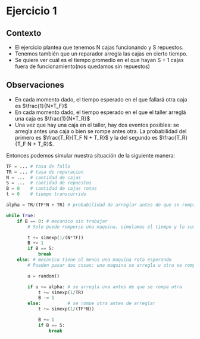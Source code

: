 # Ejercicio 1

## Contexto
- El ejercicio plantea que tenemos N cajas funcionando y S repuestos.
- Tenemos también que un reparador arregla las cajas en cierto tiempo.
- Se quiere ver cuál es el tiempo promedio en el que hayan S + 1 cajas fuera de funcionamiento(nos quedamos sin repuestos)

## Observaciones
- En cada momento dado, el tiempo esperado en el que fallará otra caja es $\frac{1}{N*T_F}$
- En cada momento dado, el tiempo esperado en el que el taller arreglá una caja es $\frac{1}{N*T_R}$
- Una vez que hay una caja en el taller, hay dos eventos posibles: se arregla antes una caja o bien se rompe antes otra. La probabilidad del primero es $\frac{T_R}{T_F N + T_R}$ y la del segundo es $\frac{T_R}{T_F N + T_R}$.

Entonces podemos simular nuestra situación de la siguiente manera:

```python
TF = ... # tasa de fallo
TR = ... # tasa de reparacion
N = ...  # cantidad de cajas
S = ...  # cantidad de repuestos
B = 0    # cantidad de cajas rotas
t = 0    # tiempo transcurrido

alpha = TR/(TF*N + TR) # probabilidad de arreglar antes de que se rompa otra

while True:
    if B == 0: # mecanico sin trabajar
        # Solo puede romperse una maquina, simulamos el tiempo y lo sumamos:

        t += simexp(1/(N*TF))
        B += 1
        if B == S:
            break
    else: # mecanico tiene al menos una maquina rota esperando
        # Pueden pasar dos cosas: una maquina se arregla u otra se rompe

        u = random()

        if u <= alpha: # se arregla una antes de que se rompa otra
            t += simexp(1/TR)
            B -= 1
        else:          # se rompe otra antes de arreglar
            t += simexp(1/(TF*N))

            B += 1
            if B == S:
                break



```
